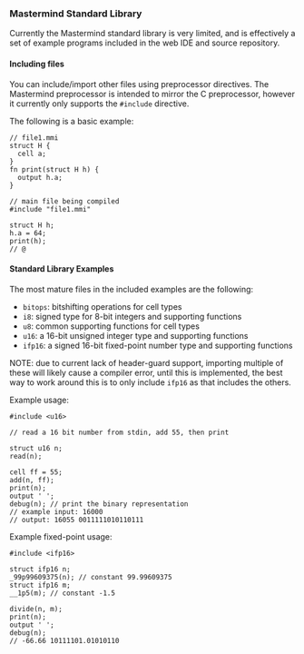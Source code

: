 ### Mastermind Standard Library

Currently the Mastermind standard library is very limited, and is effectively a set of example programs included in the web IDE and source repository.

#### Including files

You can include/import other files using preprocessor directives. The Mastermind preprocessor is intended to mirror the C preprocessor, however it currently only supports the `#include` directive.

The following is a basic example:

```
// file1.mmi
struct H {
  cell a;
}
fn print(struct H h) {
  output h.a;
}
```

```
// main file being compiled
#include "file1.mmi"

struct H h;
h.a = 64;
print(h);
// @
```

#### Standard Library Examples

The most mature files in the included examples are the following:

- `bitops`: bitshifting operations for cell types
- `i8`: signed type for 8-bit integers and supporting functions
- `u8`: common supporting functions for cell types
- `u16`: a 16-bit unsigned integer type and supporting functions
- `ifp16`: a signed 16-bit fixed-point number type and supporting functions

NOTE: due to current lack of header-guard support, importing multiple of these will likely cause a compiler error, until this is implemented, the best way to work around this is to only include `ifp16` as that includes the others.

Example usage:

```
#include <u16>

// read a 16 bit number from stdin, add 55, then print

struct u16 n;
read(n);

cell ff = 55;
add(n, ff);
print(n);
output ' ';
debug(n); // print the binary representation
// example input: 16000
// output: 16055 0011111010110111
```

Example fixed-point usage:

```
#include <ifp16>

struct ifp16 n;
_99p99609375(n); // constant 99.99609375
struct ifp16 m;
__1p5(m); // constant -1.5

divide(n, m);
print(n);
output ' ';
debug(n);
// -66.66 10111101.01010110
```

